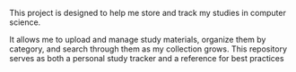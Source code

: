 This project is designed to help me store and track my studies in computer science.

It allows me to upload and manage study materials, organize them by category, and search through them as my collection grows. This repository serves as both a personal study tracker and a reference for best practices